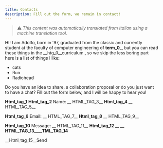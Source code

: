 ```yaml
---
title: Contacts
description: Fill out the form, we remain in contact!
---
```


> ⚠️ *This content was automatically translated from Italian using a machine translation tool.*

HI! I am Adolfo, born in '97, graduated from the classic and currently student at the faculty of computer engineering of __term_0___, but you can read these things in the __htg_0__curriculum </a>, so we skip the less boring part here is a list of things I like:

  - cats  
  - Run  
  - Radiohead  

Do you have an idea to share, a collaboration proposal or do you just want to have a chat? Fill out the form below, and I will be happy to hear you!


__Html_tag_1__
  __Html_tag_2__
    Name: __ HTML_TAG_3__
    __Html_tag_4__
  </bel> __ HTML_TAG_5__

  __Html_tag_6__
    Email: __ HTML_TAG_7__
    __Html_tag_8__
  </bel> __ HTML_TAG_9__

  __Html_tag_10__
    Message: __ HTML_TAG_11__
    __Html_tag_12 __ </xtarea>
  </bel> __ HTML_TAG_13____TML_TAG_14__

  __Html_tag_15__Send </buton>
</fut>